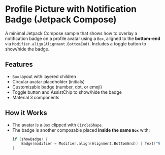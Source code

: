# Profile Picture with Notification Badge (Jetpack Compose)

A minimal Jetpack Compose sample that shows how to overlay a notification badge on a profile avatar using a `Box`, aligned to the **bottom-end** via `Modifier.align(Alignment.BottomEnd)`. Includes a toggle button to show/hide the badge.

## Features
- `Box` layout with layered children
- Circular avatar placeholder (initials)
- Customizable badge (number, dot, or emoji)
- Toggle button and AssistChip to show/hide the badge
- Material 3 components

## How it Works
- The avatar is a `Box` clipped with `CircleShape`.
- The badge is another composable placed **inside the same `Box`** with:
  ```kotlin
  if (showBadge) {
      Badge(modifier = Modifier.align(Alignment.BottomEnd)) { Text("9+") }
  }
